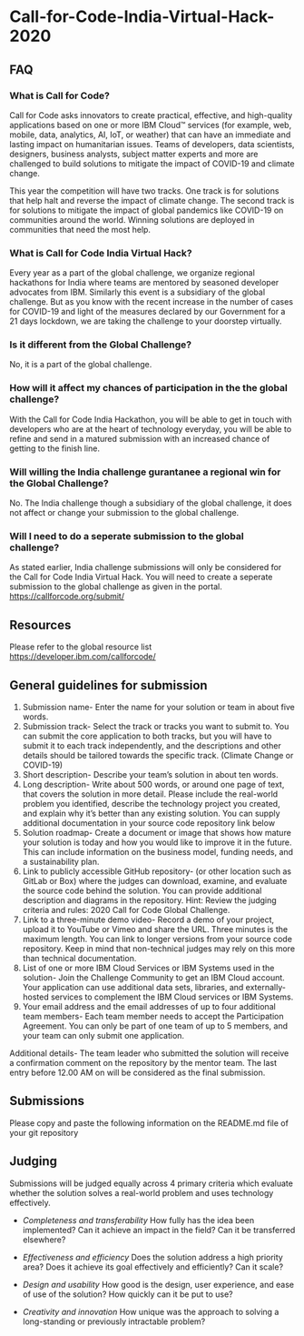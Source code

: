 # Call-for-Code-India-Virtual-Hack-2020

## FAQ

### What is Call for Code?
Call for Code asks innovators to create practical, effective, and high-quality applications based on one or more IBM Cloud™ services (for example, web, mobile, data, analytics, AI, IoT, or weather) that can have an immediate and lasting impact on humanitarian issues. Teams of developers, data scientists, designers, business analysts, subject matter experts and more are challenged to build solutions to mitigate the impact of COVID-19 and climate change. 

This year the competition will have two tracks. One track is for solutions that help halt and reverse the impact of climate change. The second track is for solutions to mitigate the impact of global pandemics like COVID-19 on communities around the world. Winning solutions are deployed in communities that need the most help.

### What is Call for Code India Virtual Hack?
Every year as a part of the global challenge, we organize regional hackathons for India where teams are mentored by seasoned developer advocates from IBM. Similarly this event is a subsidiary of the global challenge. But as you know with the recent increase in the number of cases for COVID-19 and light of the measures declared by our Government for a 21 days lockdown, we are taking the challenge to your doorstep virtually.

### Is it different from the Global Challenge?
No, it is a part of the global challenge.

### How will it affect my chances of participation in the the global challenge?
With the Call for Code India Hackathon, you will be able to get in touch with developers who are at the heart of technology everyday, you will be able to refine and send in a matured submission with an increased chance of getting to the finish line.

### Will willing the India challenge gurantanee a regional win for the Global Challenge?
No. The India challenge though a subsidiary of the global challenge, it does not affect or change your submission to the global challenge.

### Will I need to do a seperate submission to the global challenge?
As stated earlier, India challenge submissions will only be considered for the Call for Code India Virtual Hack. You will need to create a seperate submission to the global challenge as given in the portal. https://callforcode.org/submit/

## Resources
Please refer to the global resource list https://developer.ibm.com/callforcode/

## General guidelines for submission

1. Submission name- Enter the name for your solution or team in about five words.
2. Submission track- Select the track or tracks you want to submit to. You can submit the core application to both tracks, but you will have to submit it to each track independently, and the descriptions and other details should be tailored towards the specific track. (Climate Change or COVID-19)
3. Short description- Describe your team’s solution in about ten words.
4. Long description- Write about 500 words, or around one page of text, that covers the solution in more detail. Please include the real-world problem you identified, describe the technology project you created, and explain why it’s better than any existing solution. You can supply additional documentation in your source code repository link below
5. Solution roadmap- Create a document or image that shows how mature your solution is today and how you would like to improve it in the future. This can include information on the business model, funding needs, and a sustainability plan.
6. Link to publicly accessible GitHub repository- (or other location such as GitLab or Box) where the judges can download, examine, and evaluate the source code behind the solution. You can provide additional description and diagrams in the repository. Hint: Review the judging criteria and rules: 2020 Call for Code Global Challenge.
7. Link to a three-minute demo video- Record a demo of your project, upload it to YouTube or Vimeo and share the URL. Three minutes is the maximum length. You can link to longer versions from your source code repository. Keep in mind that non-technical judges may rely on this more than technical documentation.
8. List of one or more IBM Cloud Services or IBM Systems used in the solution- Join the Challenge Community to get an IBM Cloud account. Your application can use additional data sets, libraries, and externally-hosted services to complement the IBM Cloud services or IBM Systems.
9. Your email address and the email addresses of up to four additional team members- Each team member needs to accept the Participation Agreement. You can only be part of one team of up to 5 members, and your team can only submit one application.

Additional details-
The team leader who submitted the solution will receive a confirmation comment on the repository by the mentor team. The last entry before 12.00 AM on <date> will be considered as the final submission.
  
## Submissions

Please copy and paste the following information on the README.md file of your git repository

## Judging

Submissions will be judged equally across 4 primary criteria which evaluate whether the solution solves a real-world problem and uses technology effectively.

 * *Completeness and transferability*
 How fully has the idea been implemented? Can it achieve an impact in the field? Can it be transferred elsewhere?
 
 * *Effectiveness and efficiency*
 Does the solution address a high priority area? Does it achieve its goal effectively and efficiently? Can it scale?  
 
 * *Design and usability*
 How good is the design, user experience, and ease of use of the solution? How quickly can it be put to use?
 
 * *Creativity and innovation*
 How unique was the approach to solving a long-standing or previously intractable problem?
 
